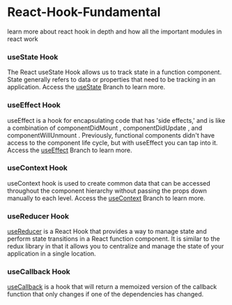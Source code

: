 # React-Hook-Fundamental
learn more about react hook in depth and how all the important modules in react work

### useState Hook
The React useState Hook allows us to track state in a function component. State generally refers to data or properties that need to be tracking in an application. Access the <a href="https://github.com/Barbarpotato/React-Hook-Fundamental/tree/useState">useState</a> Branch to learn more.

### useEffect Hook
useEffect is a hook for encapsulating code that has 'side effects,' and is like a combination of componentDidMount , componentDidUpdate , and componentWillUnmount . Previously, functional components didn't have access to the component life cycle, but with useEffect you can tap into it. Access the <a href="https://github.com/Barbarpotato/React-Hook-Fundamental/tree/useEffect">useEffect</a> Branch to learn more.

### useContext Hook
useContext hook is used to create common data that can be accessed throughout the component hierarchy without passing the props down manually to each level. Access the <a href="https://github.com/Barbarpotato/React-Hook-Fundamental/tree/useContext">useContext</a> Branch to learn more.

### useReducer Hook
<a href="https://github.com/Barbarpotato/React-Hook-Fundamental/tree/useReducer">useReducer</a> is a React Hook that provides a way to manage state and perform state transitions in a React function component. It is similar to the redux library in that it allows you to centralize and manage the state of your application in a single location.

### useCallback Hook
<a href="https://github.com/Barbarpotato/React-Hook-Fundamental/tree/useCallback">useCallback</a> is a hook that will return a memoized version of the callback function that only changes if one of the dependencies has changed.